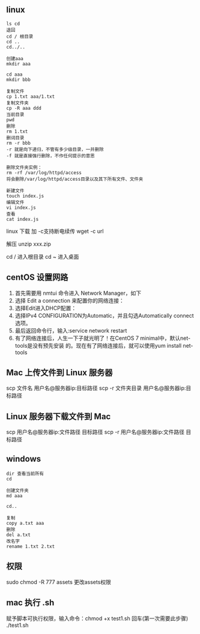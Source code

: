 ## linux
```
ls cd 
退回
cd / 根目录
cd ..
cd../..

创建aaa
mkdir aaa

cd aaa
mkdir bbb

复制文件
cp 1.txt aaa/1.txt
复制文件夹
cp -R aaa ddd
当前目录
pwd
删除
rm 1.txt
删词目录
rm -r bbb
-r 就是向下递归，不管有多少级目录，一并删除
-f 就是直接强行删除，不作任何提示的意思

删除文件夹实例：
rm -rf /var/log/httpd/access
将会删除/var/log/httpd/access目录以及其下所有文件、文件夹

新建文件
touch index.js
编辑文件
vi index.js
查看
cat index.js
```

linux 下载 加 -c支持断电续传
wget -c url

解压
unzip xxx.zip

cd / 进入根目录 
cd ~ 进入桌面

## centOS 设置网路

1. 首先需要用 nmtui 命令进入 Network Manager，如下
2. 选择 Edit a connection 来配置你的网络连接：
3. 选择Edit进入DHCP配置：
4. 选择IPv4 CONFIGURATION为Automatic，并且勾选Automatically connect选项。
5. 最后返回命令行，输入:service network restart
6. 有了网络连接后，人生一下子就光明了！在CentOS 7 minimal中，默认net-tools是没有预先安装 的。现在有了网络连接后，就可以使用yum install net-tools

## Mac 上传文件到 Linux 服务器
scp 文件名 用户名@服务器ip:目标路径
scp -r 文件夹目录 用户名@服务器ip:目标路径

## Linux 服务器下载文件到 Mac
scp 用户名@服务器ip:文件路径 目标路径
scp -r 用户名@服务器ip:文件路径 目标路径

## windows
```
dir 查看当前所有
cd

创建文件夹
md aaa

cd..

复制
copy a.txt aaa
删除
del a.txt
改名字
rename 1.txt 2.txt

```

## 权限
sudo chmod -R 777 assets   更改assets权限 

## mac 执行 .sh
赋予脚本可执行权限，输入命令：chmod +x test1.sh 回车(第一次需要此步骤)
./test1.sh
